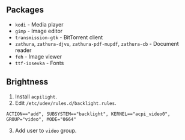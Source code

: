 ## Packages
- `kodi` - Media player
- `gimp` - Image editor
- `transmission-gtk` - BitTorrent client
- `zathura`, `zathura-djvu`, `zathura-pdf-mupdf`, `zathura-cb` - Document reader
- `feh` - Image viewer
- `ttf-iosevka` - Fonts

## Brightness
1. Install `acpilight`.
2. Edit `/etc/udev/rules.d/backlight.rules`.
```
ACTION=="add", SUBSYSTEM=="backlight", KERNEL=="acpi_video0", GROUP="video", MODE="0664"
```
3. Add user to `video` group.

